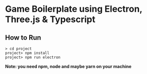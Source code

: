 # Game Boilerplate using Electron, Three.js & Typescript

## How to Run

```
> cd project
project> npm install
project> npm run electron
```

**Note: you need npm, node and maybe yarn on your machine**

